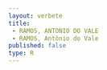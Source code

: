 ```yaml
---
layout: verbete
title:
 - RAMOS, ANTONIO DO VALE
 - RAMOS, Antônio do Vale
published: false
type: R
---
```


